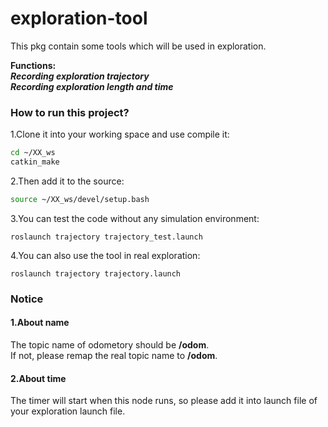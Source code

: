 # exploration-tool
This pkg contain some tools which will be used in exploration.

**Functions:**  
***Recording exploration trajectory  
Recording exploration length and time*** 

  
### How to run this project?

1.Clone it into your working space and use compile it:
```Bash
cd ~/XX_ws
catkin_make
```
2.Then add it to the source:
```Bash
source ~/XX_ws/devel/setup.bash
```
3.You can test the code without any simulation environment:
```
roslaunch trajectory trajectory_test.launch
```
4.You can also use the tool in real exploration:
```
roslaunch trajectory trajectory.launch
```

### Notice
#### 1.About name  
The topic name of odometory should be **/odom**.  
If not, please remap the real topic name to **/odom**.  
#### 2.About time  
The timer will start when this node runs, so please add it into launch file of your exploration launch file.
